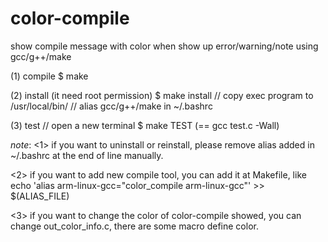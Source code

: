 color-compile
=============

show compile message with color when show up error/warning/note using gcc/g++/make

(1) compile
$ make

(2) install (it need root permission)
$ make install
// copy exec program to /usr/local/bin/
// alias gcc/g++/make in ~/.bashrc

(3) test
// open a new terminal
$ make TEST (== gcc test.c -Wall)

*note*:
<1> if you want to uninstall or reinstall, please remove alias added in ~/.bashrc at the end of line manually.

<2> if you want to add new compile tool, you can add it at Makefile, like echo 'alias arm-linux-gcc="color_compile arm-linux-gcc"' >> $(ALIAS_FILE)

<3> if you want to change the color of color-compile showed, you can change out_color_info.c, there are some macro define color.


